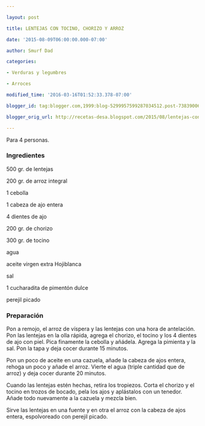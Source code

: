 ```yaml
---

layout: post

title: LENTEJAS CON TOCINO, CHORIZO Y ARROZ

date: '2015-08-09T06:00:00.000-07:00'

author: Smurf Dad

categories:

- Verduras y legumbres

- Arroces

modified_time: '2016-03-16T01:52:33.378-07:00'

blogger_id: tag:blogger.com,1999:blog-5299957599287034512.post-7383900693005502065

blogger_orig_url: http://recetas-desa.blogspot.com/2015/08/lentejas-con-tocino-chorizo-y-arroz.html

---
```


Para 4 personas.

<h3>Ingredientes</h3>

500 gr. de lentejas

200 gr. de arroz integral

1 cebolla

1 cabeza de ajo entera

4 dientes de ajo

200 gr. de chorizo

300 gr. de tocino

agua

aceite virgen extra Hojiblanca

sal

1 cucharadita de pimentón dulce

perejil picado

<h3>Preparación</h3>

Pon a remojo, el arroz de víspera y las lentejas con una hora de antelación. Pon las lentejas en la olla rápida, agrega el chorizo, el tocino y los 4 dientes de ajo con piel. Pica finamente la cebolla y añádela. Agrega la pimienta y la sal. Pon la tapa y deja cocer durante 15 minutos.

Pon un poco de aceite en una cazuela, añade la cabeza de ajos entera, rehoga un poco y añade el arroz. Vierte el agua (triple cantidad que de arroz) y deja cocer durante 20 minutos.

Cuando las lentejas estén hechas, retira los tropiezos. Corta el chorizo y el tocino en trozos de bocado, pela los ajos y aplástalos con un tenedor. Añade todo nuevamente a la cazuela y mezcla bien.

Sirve las lentejas en una fuente y en otra el arroz con la cabeza de ajos entera, espolvoreado con perejil picado.
